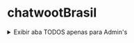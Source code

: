 # chatwootBrasil

<details>
<summary>Exibir aba TODOS apenas para Admin's</summary>

```bash
mv /home/chatwoot/chatwoot/app/javascript/dashboard/components/ChatList.vue /home/chatwoot/chatwoot/app/javascript/dashboard/components/ChatList.vue.old
wget -O /home/chatwoot/chatwoot/app/javascript/dashboard/components/ChatList.vue https://raw.githubusercontent.com/ssteeltm/chatwootBrasil/main/ChatList.vue 
```

```bash
sudo -i -u chatwoot
```

```bash
cd chatwoot
rake assets:precompile RAILS_ENV=production
exit
```

```bash
systemctl restart chatwoot.target
```

</details>
